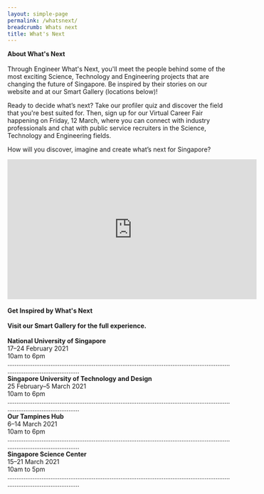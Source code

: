 ```yaml
---
layout: simple-page
permalink: /whatsnext/
breadcrumb: Whats next
title: What's Next
---
```


<b>About What's Next</b>
<br>
<br>
Through Engineer What's Next, you'll meet the people behind some of the most exciting Science, Technology and Engineering projects that are changing the future of Singapore. Be inspired by their stories on our website and at our Smart Gallery (locations below)! 

Ready to decide what’s next? Take our profiler quiz and discover the field that you're best suited for. Then, sign up for our Virtual Career Fair happening on Friday, 12 March, where you can connect with industry professionals and chat with public service recruiters in the Science, Technology and Engineering fields.

How will you discover, imagine and create what’s next for Singapore?
<br>
<div class="bp-youtube">
<iframe width="560" height="315" src="https://www.youtube.com/embed/wXiouZalD68" frameborder="0" allow="accelerometer; autoplay; encrypted-media; gyroscope; picture-in-picture" allowfullscreen></iframe>
</div>
<br>
<b>Get Inspired by What's Next</b>
<br>
<br>
<b>Visit our Smart Gallery for the full experience.</b>
<br>
<br>
<b>National University of Singapore</b>
<br>
17–24 February 2021
<br>
10am to 6pm
<br>
....................................................................................................................................................................
<br>
<b>Singapore University of Technology and Design</b>
<br>
25 February–5 March 2021
<br>
10am to 6pm
<br>
....................................................................................................................................................................
<br>
<b>Our Tampines Hub</b>
<br>
6–14 March 2021
<br>
10am to 6pm
<br>
....................................................................................................................................................................
<br>
<b>Singapore Science Center</b>
<br>
15–21 March 2021
<br>
10am to 5pm
<br>
....................................................................................................................................................................
<br>
